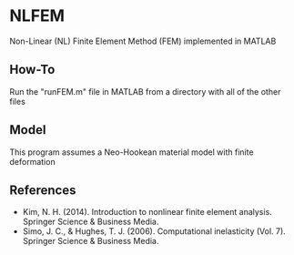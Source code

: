 # NLFEM
Non-Linear (NL) Finite Element Method (FEM) implemented in MATLAB

## How-To
Run the "runFEM.m" file in MATLAB from a directory with all of the other files

## Model
This program assumes a Neo-Hookean material model with finite deformation

## References
* Kim, N. H. (2014). Introduction to nonlinear finite element analysis. Springer Science & Business Media.
* Simo, J. C., & Hughes, T. J. (2006). Computational inelasticity (Vol. 7). Springer Science & Business Media.

